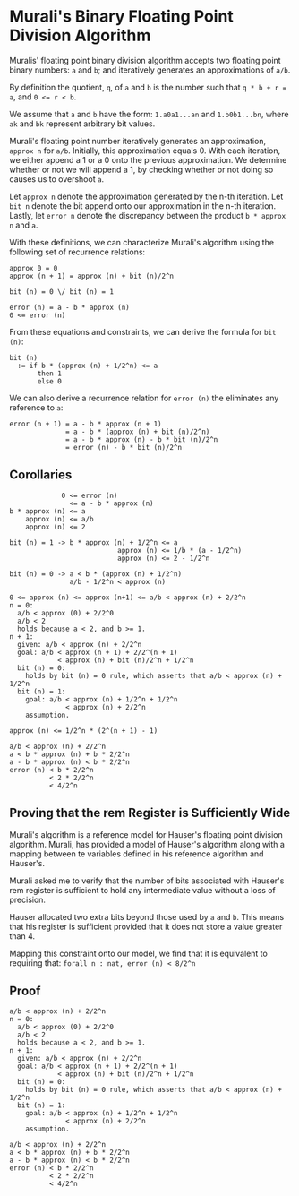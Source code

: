Murali's Binary Floating Point Division Algorithm
=================================================

Muralis' floating point binary division algorithm accepts two
floating point binary numbers: `a` and `b`; and iteratively generates
an approximations of `a/b`.

By definition the quotient, `q`, of `a` and `b` is the number such that `q * b + r = a`, and `0 <= r < b`.

We assume that `a` and `b` have the form: `1.a0a1...an` and `1.b0b1...bn`, where `ak` and `bk` represent arbitrary bit values.

Murali's floating point number iteratively generates an approximation, `approx n` for `a/b`. Initially, this approximation equals 0. With each iteration, we either append a 1 or a 0 onto the previous approximation. We determine whether or not we will append a 1, by checking whether or not doing so causes us to overshoot `a`.

Let `approx n` denote the approximation generated by the n-th iteration. Let `bit n` denote the bit append onto our approximation in the n-th iteration. Lastly, let `error n` denote the discrepancy between the product `b * approx n` and `a`.

With these definitions, we can characterize Murali's algorithm using the following set of recurrence relations:

```
approx 0 = 0
approx (n + 1) = approx (n) + bit (n)/2^n

bit (n) = 0 \/ bit (n) = 1

error (n) = a - b * approx (n)
0 <= error (n)
```

From these equations and constraints, we can derive the formula for `bit (n)`:

```
bit (n)
  := if b * (approx (n) + 1/2^n) <= a
       then 1
       else 0
```

We can also derive a recurrence relation for `error (n)` the eliminates any reference to `a`:

```
error (n + 1) = a - b * approx (n + 1)
              = a - b * (approx (n) + bit (n)/2^n)
              = a - b * approx (n) - b * bit (n)/2^n
              = error (n) - b * bit (n)/2^n
```

Corollaries
-----------

```
             0 <= error (n)
               <= a - b * approx (n)
b * approx (n) <= a
    approx (n) <= a/b
    approx (n) <= 2

bit (n) = 1 -> b * approx (n) + 1/2^n <= a
                           approx (n) <= 1/b * (a - 1/2^n)
                           approx (n) <= 2 - 1/2^n

bit (n) = 0 -> a < b * (approx (n) + 1/2^n)
               a/b - 1/2^n < approx (n)

0 <= approx (n) <= approx (n+1) <= a/b < approx (n) + 2/2^n
n = 0:
  a/b < approx (0) + 2/2^0
  a/b < 2
  holds because a < 2, and b >= 1.
n + 1:
  given: a/b < approx (n) + 2/2^n
  goal: a/b < approx (n + 1) + 2/2^(n + 1)
            < approx (n) + bit (n)/2^n + 1/2^n
  bit (n) = 0:
    holds by bit (n) = 0 rule, which asserts that a/b < approx (n) + 1/2^n
  bit (n) = 1:
    goal: a/b < approx (n) + 1/2^n + 1/2^n
              < approx (n) + 2/2^n
    assumption.
  
approx (n) <= 1/2^n * (2^(n + 1) - 1)

a/b < approx (n) + 2/2^n
a < b * approx (n) + b * 2/2^n
a - b * approx (n) < b * 2/2^n
error (n) < b * 2/2^n
          < 2 * 2/2^n
          < 4/2^n
```

Proving that the rem Register is Sufficiently Wide
--------------------------------------------------

Murali's algorithm is a reference model for Hauser's floating point division algorithm. Murali, has provided a model of Hauser's algorithm along with a mapping between te variables defined in his reference algorithm and Hauser's.

Murali asked me to verify that the number of bits associated with Hauser's rem register is sufficient to hold any intermediate value without a loss of precision.

Hauser allocated two extra bits beyond those used by `a` and `b`. This means that his register is sufficient provided that it does not store a value greater than 4.

Mapping this constraint onto our model, we find that it is equivalent to requiring that: `forall n : nat, error (n) < 8/2^n`

Proof
-----

```
a/b < approx (n) + 2/2^n
n = 0:
  a/b < approx (0) + 2/2^0
  a/b < 2
  holds because a < 2, and b >= 1.
n + 1:
  given: a/b < approx (n) + 2/2^n
  goal: a/b < approx (n + 1) + 2/2^(n + 1)
            < approx (n) + bit (n)/2^n + 1/2^n
  bit (n) = 0:
    holds by bit (n) = 0 rule, which asserts that a/b < approx (n) + 1/2^n
  bit (n) = 1:
    goal: a/b < approx (n) + 1/2^n + 1/2^n
              < approx (n) + 2/2^n
    assumption.
```

```
a/b < approx (n) + 2/2^n
a < b * approx (n) + b * 2/2^n
a - b * approx (n) < b * 2/2^n
error (n) < b * 2/2^n
          < 2 * 2/2^n
          < 4/2^n
```
